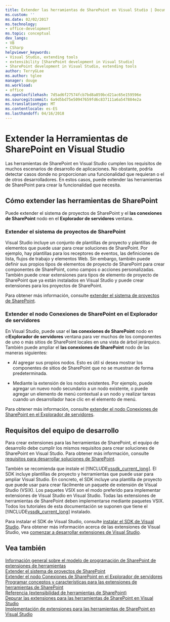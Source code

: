```yaml
---
title: Extender las herramientas de SharePoint en Visual Studio | Documentos de Microsoft
ms.custom: ''
ms.date: 02/02/2017
ms.technology:
- office-development
ms.topic: conceptual
dev_langs:
- VB
- CSharp
helpviewer_keywords:
- Visual Studio, extending tools
- extensibility [SharePoint development in Visual Studio]
- SharePoint development in Visual Studio, extending tools
author: TerryGLee
ms.author: tglee
manager: douge
ms.workload:
- office
ms.openlocfilehash: 7d5ad6f27574fcb7bd8a859bcd21ac65e159596e
ms.sourcegitcommit: 6a9d5bd75e50947659fd6c837111a6a547884e2a
ms.translationtype: MT
ms.contentlocale: es-ES
ms.lasthandoff: 04/16/2018
---
```

# <a name="extending-the-sharepoint-tools-in-visual-studio"></a>Extender la Herramientas de SharePoint en Visual Studio
  Las herramientas de SharePoint en Visual Studio cumplen los requisitos de muchos escenarios de desarrollo de aplicaciones. No obstante, podría detectar casos donde no proporcionan una funcionalidad que requieran o el de otros desarrolladores. En estos casos, puede extender las herramientas de SharePoint para crear la funcionalidad que necesita.  
  
## <a name="how-to-extend-the-sharepoint-tools"></a>Cómo extender las herramientas de SharePoint  
 Puede extender el sistema de proyectos de SharePoint y el **las conexiones de SharePoint** nodo en el **Explorador de servidores** ventana.  
  
### <a name="extending-the-sharepoint-project-system"></a>Extender el sistema de proyectos de SharePoint  
 Visual Studio incluye un conjunto de plantillas de proyecto y plantillas de elementos que puede usar para crear soluciones de SharePoint. Por ejemplo, hay plantillas para los receptores de eventos, las definiciones de lista, flujos de trabajo y elementos Web. Sin embargo, también puede definir sus propios tipos de elementos de proyecto de SharePoint para crear componentes de SharePoint, como campos o acciones personalizadas. También puede crear extensiones para tipos de elemento de proyecto de SharePoint que ya están instalados en Visual Studio y puede crear extensiones para los proyectos de SharePoint.  
  
 Para obtener más información, consulte [extender el sistema de proyectos de SharePoint](../sharepoint/extending-the-sharepoint-project-system.md).  
  
### <a name="extending-the-sharepoint-connections-node-in-server-explorer"></a>Extender el nodo Conexiones de SharePoint en el Explorador de servidores  
 En Visual Studio, puede usar el **las conexiones de SharePoint** nodo en el**Explorador de servidores** ventana para ver muchos de los componentes de uno o más sitios de SharePoint locales en una vista de árbol jerárquico. También puede ampliar el **las conexiones de SharePoint** nodo de las maneras siguientes:  
  
-   Al agregar sus propios nodos. Esto es útil si desea mostrar los componentes de sitios de SharePoint que no se muestran de forma predeterminada.  
  
-   Mediante la extensión de los nodos existentes. Por ejemplo, puede agregar un nuevo nodo secundario a un nodo existente, o puede agregar un elemento de menú contextual a un nodo y realizar tareas cuando un desarrollador hace clic en el elemento de menú.  
  
 Para obtener más información, consulte [extender el nodo Conexiones de SharePoint en el Explorador de servidores](../sharepoint/extending-the-sharepoint-connections-node-in-server-explorer.md).  
  
## <a name="development-computer-requirements"></a>Requisitos del equipo de desarrollo  
 Para crear extensiones para las herramientas de SharePoint, el equipo de desarrollo debe cumplir los mismos requisitos para crear soluciones de SharePoint en Visual Studio. Para obtener más información, consulte [requisitos para desarrollar soluciones de SharePoint](../sharepoint/requirements-for-developing-sharepoint-solutions.md).  
  
 También se recomienda que instale el [!INCLUDE[vssdk_current_long](../sharepoint/includes/vssdk-current-long-md.md)]. El SDK incluye plantillas de proyecto y herramientas que puede usar para ampliar Visual Studio. En concreto, el SDK incluye una plantilla de proyecto que puede usar para crear fácilmente un paquete de extensión de Visual Studio (VSIX). Los paquetes VSIX son el modo preferido para implementar extensiones de Visual Studio en Visual Studio. Todas las extensiones de herramientas de SharePoint deben implementarse mediante paquetes VSIX. Todos los tutoriales de esta documentación se suponen que tiene el [!INCLUDE[vssdk_current_long](../sharepoint/includes/vssdk-current-long-md.md)] instalado.  
  
 Para instalar el SDK de Visual Studio, consulte [instalar el SDK de Visual Studio](../extensibility/installing-the-visual-studio-sdk.md). Para obtener más información acerca de las extensiones de Visual Studio, vea [comenzar a desarrollar extensiones de Visual Studio](../extensibility/starting-to-develop-visual-studio-extensions.md).  
  
## <a name="see-also"></a>Vea también  
 [Información general sobre el modelo de programación de SharePoint de extensiones de herramientas](../sharepoint/overview-of-the-programming-model-of-sharepoint-tools-extensions.md)   
 [Extender el sistema de proyectos de SharePoint](../sharepoint/extending-the-sharepoint-project-system.md)   
 [Extender el nodo Conexiones de SharePoint en el Explorador de servidores](../sharepoint/extending-the-sharepoint-connections-node-in-server-explorer.md)   
 [Programar conceptos y características para las extensiones de herramientas de SharePoint](../sharepoint/programming-concepts-and-features-for-sharepoint-tools-extensions.md)   
 [Referencia &#40;extensibilidad de herramientas de SharePoint&#41;](../sharepoint/reference-sharepoint-tools-extensibility.md)   
 [Depurar las extensiones para las herramientas de SharePoint en Visual Studio](../sharepoint/debugging-extensions-for-the-sharepoint-tools-in-visual-studio.md)   
 [Implementación de extensiones para las herramientas de SharePoint en Visual Studio](../sharepoint/deploying-extensions-for-the-sharepoint-tools-in-visual-studio.md)  
  
  
